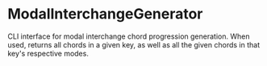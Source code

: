 # ModalInterchangeGenerator

CLI interface for modal interchange chord progression generation. When used, returns all chords in a given key, as well as all the given chords in that key's respective modes.
